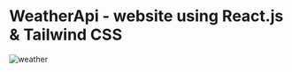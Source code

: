 # WeatherApi - website using React.js & Tailwind CSS

![weather](https://github.com/alwaysAnsh/weather/assets/121539688/b4dec00c-a230-461e-b40f-1977545a55b7)


